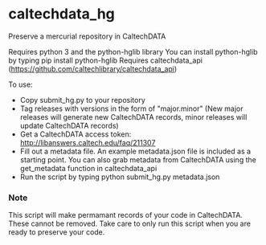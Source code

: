 # caltechdata_hg
Preserve a mercurial repository in CaltechDATA

Requires python 3 and the python-hglib library
You can install python-hglib by typing pip install python-hglib
Requires caltechdata_api (https://github.com/caltechlibrary/caltechdata_api)

To use:
- Copy submit_hg.py to your repository
- Tag releases with versions in the form of "major.minor"
     (New major releases will generate new CaltechDATA records, minor releases
      will update CaltechDATA records)
- Get a CaltechDATA access token: http://libanswers.caltech.edu/faq/211307
- Fill out a metadata file.  An example metadata.json file is included as a
    starting point.  You can also grab metadata from CaltechDATA using the
    get_metadata function in caltechdata_api
- Run the script by typing python submit_hg.py metadata.json

### Note
This script will make permamant records of your code in CaltechDATA.  These
cannot be removed.  Take care to only run this script when you are ready to
preserve your code.
